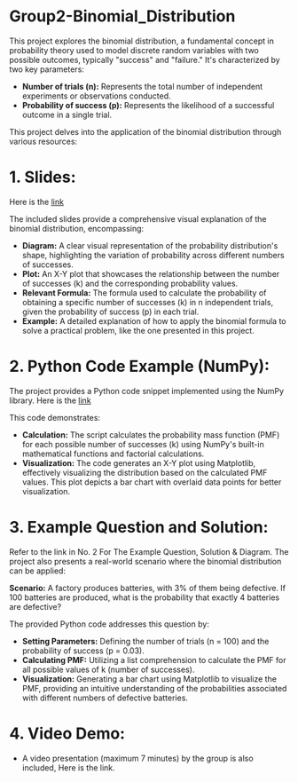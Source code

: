 # Group2-Binomial_Distribution

This project explores the binomial distribution, a fundamental concept in probability theory used to model discrete random variables with two possible outcomes, typically "success" and "failure." It's characterized by two key parameters:

- **Number of trials (n):** Represents the total number of independent experiments or observations conducted.
- **Probability of success (p):** Represents the likelihood of a successful outcome in a single trial.

This project delves into the application of the binomial distribution through various resources:

# 1. Slides:

Here is the [link]([(https://www.canva.com/design/DAGTLelAXTw/9pR0bzBMW2qpNYp47uXtaA/edit?utm_content=DAGTLelAXTw&utm_campaign=designshare&utm_medium=link2&utm_source=sharebutton)])

The included slides provide a comprehensive visual explanation of the binomial distribution, encompassing:

- **Diagram:** A clear visual representation of the probability distribution's shape, highlighting the variation of probability across different numbers of successes.
- **Plot:** An X-Y plot that showcases the relationship between the number of successes (k) and the corresponding probability values.
- **Relevant Formula:** The formula used to calculate the probability of obtaining a specific number of successes (k) in n independent trials, given the probability of success (p) in each trial.
- **Example:** A detailed explanation of how to apply the binomial formula to solve a practical problem, like the one presented in this project.

# 2. Python Code Example (NumPy):

The project provides a Python code snippet implemented using the NumPy library. Here is the [link]([url](https://colab.research.google.com/drive/1V-bMDt-Sm0ZiV7KzDa7SjzlrLhgm1hfS?usp=sharing))

This code demonstrates:

- **Calculation:** The script calculates the probability mass function (PMF) for each possible number of successes (k) using NumPy's built-in mathematical functions and factorial calculations.
- **Visualization:** The code generates an X-Y plot using Matplotlib, effectively visualizing the distribution based on the calculated PMF values. This plot depicts a bar chart with overlaid data points for better visualization.

# 3. Example Question and Solution:

Refer to the link in No. 2 For The Example Question, Solution & Diagram.
The project also presents a real-world scenario where the binomial distribution can be applied:

**Scenario:** A factory produces batteries, with 3% of them being defective. If 100 batteries are produced, what is the probability that exactly 4 batteries are defective?

The provided Python code addresses this question by:

- **Setting Parameters:** Defining the number of trials (n = 100) and the probability of success (p = 0.03).
- **Calculating PMF:** Utilizing a list comprehension to calculate the PMF for all possible values of k (number of successes).
- **Visualization:** Generating a bar chart using Matplotlib to visualize the PMF, providing an intuitive understanding of the probabilities associated with different numbers of defective batteries.

# 4. Video Demo:
- A video presentation (maximum 7 minutes) by the group is also included, Here is the link.

